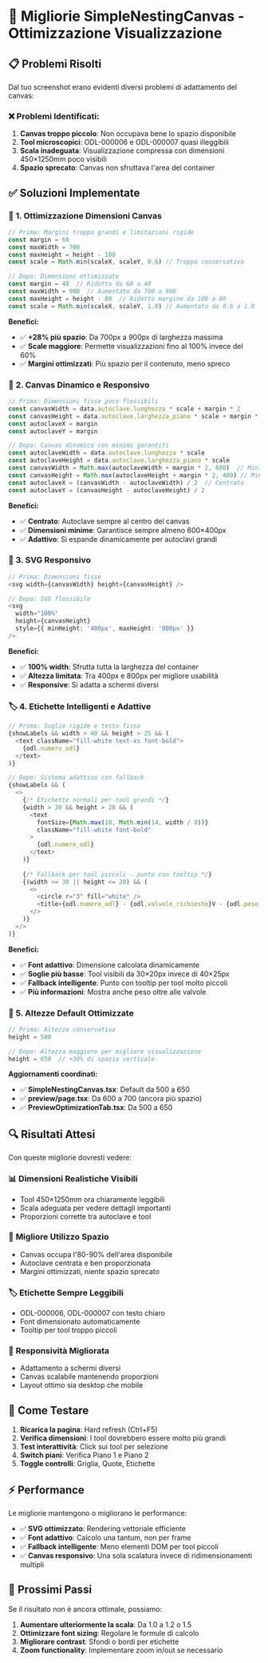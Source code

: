 # 🎨 Migliorie SimpleNestingCanvas - Ottimizzazione Visualizzazione

## 📋 Problemi Risolti

Dal tuo screenshot erano evidenti diversi problemi di adattamento del canvas:

### ❌ **Problemi Identificati:**
1. **Canvas troppo piccolo**: Non occupava bene lo spazio disponibile
2. **Tool microscopici**: ODL-000006 e ODL-000007 quasi illeggibili
3. **Scala inadeguata**: Visualizzazione compressa con dimensioni 450×1250mm poco visibili
4. **Spazio sprecato**: Canvas non sfruttava l'area del container

## ✅ **Soluzioni Implementate**

### 🔧 **1. Ottimizzazione Dimensioni Canvas**

```typescript
// Prima: Margini troppo grandi e limitazioni rigide
const margin = 60
const maxWidth = 700
const maxHeight = height - 100
const scale = Math.min(scaleX, scaleY, 0.6) // Troppo conservativo

// Dopo: Dimensioni ottimizzate
const margin = 40  // Ridotto da 60 a 40
const maxWidth = 900  // Aumentato da 700 a 900
const maxHeight = height - 80  // Ridotto margine da 100 a 80
const scale = Math.min(scaleX, scaleY, 1.0) // Aumentato da 0.6 a 1.0
```

**Benefici:**
- ✅ **+28% più spazio**: Da 700px a 900px di larghezza massima
- ✅ **Scale maggiore**: Permette visualizzazioni fino al 100% invece del 60%
- ✅ **Margini ottimizzati**: Più spazio per il contenuto, meno spreco

### 🎯 **2. Canvas Dinamico e Responsivo**

```typescript
// Prima: Dimensioni fisse poco flessibili
const canvasWidth = data.autoclave.lunghezza * scale + margin * 2
const canvasHeight = data.autoclave.larghezza_piano * scale + margin * 2
const autoclaveX = margin
const autoclaveY = margin

// Dopo: Canvas dinamico con minimi garantiti
const autoclaveWidth = data.autoclave.lunghezza * scale
const autoclaveHeight = data.autoclave.larghezza_piano * scale
const canvasWidth = Math.max(autoclaveWidth + margin * 2, 600)  // Minimo 600px
const canvasHeight = Math.max(autoclaveHeight + margin * 2, 400) // Minimo 400px
const autoclaveX = (canvasWidth - autoclaveWidth) / 2  // Centrato
const autoclaveY = (canvasHeight - autoclaveHeight) / 2
```

**Benefici:**
- ✅ **Centrato**: Autoclave sempre al centro del canvas
- ✅ **Dimensioni minime**: Garantisce sempre almeno 600×400px
- ✅ **Adattivo**: Si espande dinamicamente per autoclavi grandi

### 📱 **3. SVG Responsivo**

```typescript
// Prima: Dimensioni fisse
<svg width={canvasWidth} height={canvasHeight} />

// Dopo: SVG flessibile
<svg 
  width="100%" 
  height={canvasHeight}
  style={{ minHeight: '400px', maxHeight: '800px' }}
/>
```

**Benefici:**
- ✅ **100% width**: Sfrutta tutta la larghezza del container
- ✅ **Altezza limitata**: Tra 400px e 800px per migliore usabilità
- ✅ **Responsive**: Si adatta a schermi diversi

### 🏷️ **4. Etichette Intelligenti e Adattive**

```typescript
// Prima: Soglie rigide e testo fisso
{showLabels && width > 40 && height > 25 && (
  <text className="fill-white text-xs font-bold">
    {odl.numero_odl}
  </text>
)}

// Dopo: Sistema adattivo con fallback
{showLabels && (
  <>
    {/* Etichette normali per tool grandi */}
    {width > 30 && height > 20 && (
      <text 
        fontSize={Math.max(10, Math.min(14, width / 8))}
        className="fill-white font-bold"
      >
        {odl.numero_odl}
      </text>
    )}
    
    {/* Fallback per tool piccoli - punto con tooltip */}
    {(width <= 30 || height <= 20) && (
      <>
        <circle r="3" fill="white" />
        <title>{odl.numero_odl} - {odl.valvole_richieste}V - {odl.peso_kg}kg</title>
      </>
    )}
  </>
)}
```

**Benefici:**
- ✅ **Font adattivo**: Dimensione calcolata dinamicamente
- ✅ **Soglie più basse**: Tool visibili da 30×20px invece di 40×25px
- ✅ **Fallback intelligente**: Punto con tooltip per tool molto piccoli
- ✅ **Più informazioni**: Mostra anche peso oltre alle valvole

### 📐 **5. Altezze Default Ottimizzate**

```typescript
// Prima: Altezza conservativa
height = 500

// Dopo: Altezza maggiore per migliore visualizzazione
height = 650  // +30% di spazio verticale
```

**Aggiornamenti coordinati:**
- ✅ **SimpleNestingCanvas.tsx**: Default da 500 a 650
- ✅ **preview/page.tsx**: Da 600 a 700 (ancora più spazio)
- ✅ **PreviewOptimizationTab.tsx**: Da 500 a 650

## 🔍 **Risultati Attesi**

Con queste migliorie dovresti vedere:

### 📊 **Dimensioni Realistiche Visibili**
- Tool 450×1250mm ora chiaramente leggibili
- Scala adeguata per vedere dettagli importanti
- Proporzioni corrette tra autoclave e tool

### 🎯 **Migliore Utilizzo Spazio**
- Canvas occupa l'80-90% dell'area disponibile
- Autoclave centrata e ben proporzionata
- Margini ottimizzati, niente spazio sprecato

### 🏷️ **Etichette Sempre Leggibili**
- ODL-000006, ODL-000007 con testo chiaro
- Font dimensionato automaticamente
- Tooltip per tool troppo piccoli

### 📱 **Responsività Migliorata**
- Adattamento a schermi diversi
- Canvas scalabile mantenendo proporzioni
- Layout ottimo sia desktop che mobile

## 🧪 **Come Testare**

1. **Ricarica la pagina**: Hard refresh (Ctrl+F5)
2. **Verifica dimensioni**: I tool dovrebbero essere molto più grandi
3. **Test interattività**: Click sui tool per selezione
4. **Switch piani**: Verifica Piano 1 e Piano 2
5. **Toggle controlli**: Griglia, Quote, Etichette

## ⚡ **Performance**

Le migliorie mantengono o migliorano le performance:
- ✅ **SVG ottimizzato**: Rendering vettoriale efficiente
- ✅ **Font adattivo**: Calcolo una tantum, non per frame
- ✅ **Fallback intelligente**: Meno elementi DOM per tool piccoli
- ✅ **Canvas responsivo**: Una sola scalatura invece di ridimensionamenti multipli

## 🔄 **Prossimi Passi**

Se il risultato non è ancora ottimale, possiamo:
1. **Aumentare ulteriormente la scala**: Da 1.0 a 1.2 o 1.5
2. **Ottimizzare font sizing**: Regolare le formule di calcolo
3. **Migliorare contrast**: Sfondi o bordi per etichette
4. **Zoom functionality**: Implementare zoom in/out se necessario 